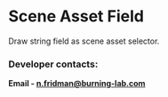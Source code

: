 ﻿# Scene Asset Field

Draw string field as scene asset selector.

### Developer contacts:
**Email - [n.fridman@burning-lab.com](mailto://n.fridman@burning-lab.com)**